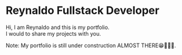 # Reynaldo Fullstack Developer

Hi, I am Reynaldo and this is my portfolio.\
I would to share my projects with you.

Note: My portfolio is still under construction ALMOST THERE😁🤗👾🤖.